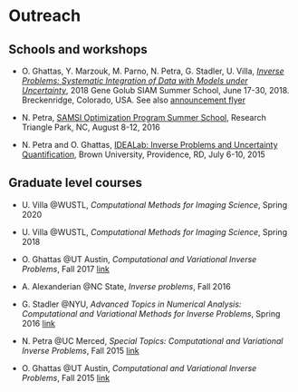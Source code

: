 # Outreach

## Schools and workshops
- O. Ghattas, Y. Marzouk, M. Parno, N. Petra, G. Stadler, U. Villa, *[Inverse Problems:
Systematic Integration of Data with Models under Uncertainty](http://g2s3.com)*, 2018 Gene Golub SIAM Summer School, June 17-30, 2018. Breckenridge, Colorado, USA. See also [announcement flyer](http://math.nyu.edu/~stadler/GGSS18)

- N. Petra, [SAMSI Optimization Program Summer School](https://www.samsi.info/programs-and-activities/research-workshops/summer-2016-optimization-program-summer-school-august-8-12-2016/), Research Triangle Park, NC,  August 8-12, 2016

- N. Petra and O. Ghattas, [IDEALab: Inverse Problems and Uncertainty Quantification](https://icerm.brown.edu/idealab/2015/), Brown University, Providence, RD, July 6-10, 2015

## Graduate level courses

- U. Villa @WUSTL, *Computational Methods for Imaging Science*, Spring 2020

- U. Villa @WUSTL, *Computational Methods for Imaging Science*, Spring 2018

- O. Ghattas @UT Austin, *Computational and Variational Inverse Problems*, Fall 2017 [link](https://uvilla.github.io/inverse17/)

- A. Alexanderian @NC State, *Inverse problems*, Fall 2016

- G. Stadler @NYU, *Advanced Topics in Numerical Analysis: Computational and Variational Methods for Inverse Problems*, Spring 2016 [link](http://math.nyu.edu/~stadler/inv16/)

- N. Petra @UC Merced, *Special Topics: Computational and Variational Inverse Problems*, Fall 2015 [link](http://faculty.ucmerced.edu/npetra/teaching/math292f15.html)

- O. Ghattas @UT Austin, *Computational and Variational Inverse Problems*, Fall 2015 [link](http://users.ices.utexas.edu/~omar/inverse_problems/index.html)



